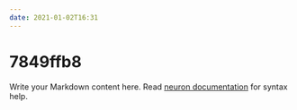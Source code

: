 ```yaml
---
date: 2021-01-02T16:31
---
```


# 7849ffb8

Write your Markdown content here. Read [neuron documentation](https://neuron.zettel.page/2011404.html) for syntax help.


